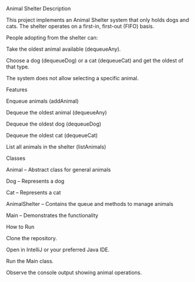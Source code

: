 Animal Shelter
Description

This project implements an Animal Shelter system that only holds dogs and cats. The shelter operates on a first-in, first-out (FIFO) basis.

People adopting from the shelter can:

Take the oldest animal available (dequeueAny).

Choose a dog (dequeueDog) or a cat (dequeueCat) and get the oldest of that type.

The system does not allow selecting a specific animal.

Features

Enqueue animals (addAnimal)

Dequeue the oldest animal (dequeueAny)

Dequeue the oldest dog (dequeueDog)

Dequeue the oldest cat (dequeueCat)

List all animals in the shelter (listAnimals)

Classes

Animal – Abstract class for general animals

Dog – Represents a dog

Cat – Represents a cat

AnimalShelter – Contains the queue and methods to manage animals

Main – Demonstrates the functionality

How to Run

Clone the repository.

Open in IntelliJ or your preferred Java IDE.

Run the Main class.

Observe the console output showing animal operations.
